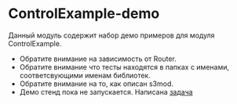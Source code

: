 # ControlExample-demo
Данный модуль содержит набор демо примеров для модуля ControlExample.

* Обратите внимание на зависимость от Router.
* Обратите внимание что тесты находятся в папках с именами, соответсвующими именам библиотек.
* Обратите внимание на то, как описан s3mod.
* Демо стенд пока не запускается. Написана [задача](https://online.sbis.ru/opendoc.html?guid=e3ad8408-daa0-4dd8-b56b-c9a661a5b105)
